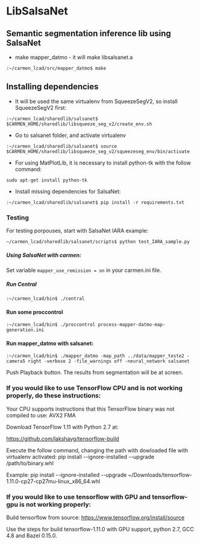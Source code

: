 # LibSalsaNet

## Semantic segmentation inference lib using SalsaNet

* make mapper_datmo - it will make libsalsanet.a
```
:~/carmen_lcad/src/mapper_datmo$ make
```

## Installing dependencies

* It will be used the same virtualenv from SqueezeSegV2, so install SqueezeSegV2 first:
```
:~/carmen_lcad/sharedlib/salsanet$ $CARMEN_HOME/sharedlib/libsqueeze_seg_v2/create_env.sh
```

* Go to salsanet folder, and activate virtualenv
```
:~/carmen_lcad/sharedlib/salsanet$ source $CARMEN_HOME/sharedlib/libsqueeze_seg_v2/squeezeseg_env/bin/activate
```

* For using MatPlotLib, it is necessary to install python-tk with the follow command:
```
sudo apt-get install python-tk
```

* Install missing dependencies for SalsaNet:
```
:~/carmen_lcad/sharedlib/salsanet$ pip install -r requirements.txt
```

### Testing

For testing porpouses, start with SalsaNet IARA example:
```
~/carmen_lcad/sharedlib/salsanet/scripts$ python test_IARA_sample.py
```

##### Using SalsaNet with carmen:

Set variable `mapper_use_remission = on` in your carmen.ini file.

##### Run Central
```
:~/carmen_lcad/bin$ ./central
```

#### Run some proccontrol
```
:~/carmen_lcad/bin$ ./proccontrol process-mapper-datmo-map-generation.ini
```

#### Run mapper_datmo with salsanet:
```
:~/carmen_lcad/bin$ ./mapper_datmo -map_path ../data/mapper_teste2 -camera5 right -verbose 2 -file_warnings off -neural_network salsanet
```

Push Playback button. The results from segmentation will be at screen.




### If you would like to use TensorFlow CPU and is not working properly, do these instructions: 

Your CPU supports instructions that this TensorFlow binary was not compiled to use: AVX2 FMA

Download TensorFlow 1.11 with Python 2.7 at:

https://github.com/lakshayg/tensorflow-build

Execute the follow command, changing the path with dowloaded file with virtualenv activated:
pip install --ignore-installed --upgrade /path/to/binary.whl

Example:
pip install --ignore-installed --upgrade ~/Downloads/tensorflow-1.11.0-cp27-cp27mu-linux_x86_64.whl 

### If you would like to use tensorflow with GPU and tensorflow-gpu is not working properly:

Build tensorflow from source:
https://www.tensorflow.org/install/source

Use the steps for build tensorflow-1.11.0 with GPU support, python	2.7, GCC 4.8 and Bazel 0.15.0.
